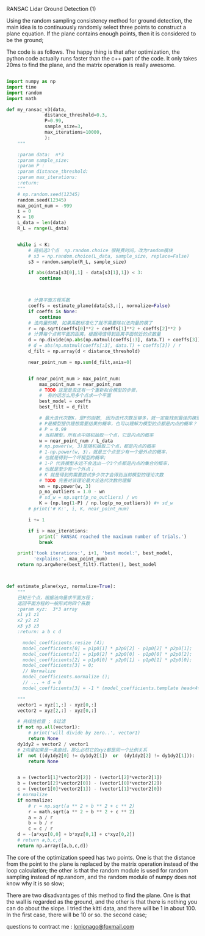 RANSAC Lidar Ground Detection (1)

Using the random sampling consistency method for ground detection, the main idea is to continuously randomly select three points to construct a plane equation. If the plane contains enough points, then it is considered to be the ground;



The code is as follows. The happy thing is that after optimization, the python code actually runs faster than the c++ part of the code. It only takes 20ms to find the plane, and the matrix operation is really awesome.


````python

import numpy as np
import time
import random
import math

def my_ransac_v3(data,
              distance_threshold=0.3,
              P=0.99,
              sample_size=3,
              max_iterations=10000,
              ):
    """

    :param data:  n*3
    :param sample_size:
    :param P :
    :param distance_threshold:
    :param max_iterations:
    :return:
    """
    # np.random.seed(12345)
    random.seed(12345)
    max_point_num = -999
    i = 0
    K = 10
    L_data = len(data)
    R_L = range(L_data)


    while i < K:
        # 随机选3个点  np.random.choice 很耗费时间，改为random模块
        # s3 = np.random.choice(L_data, sample_size, replace=False)
        s3 = random.sample(R_L, sample_size)

        if abs(data[s3[0],1] - data[s3[1],1]) < 3:
            continue



        # 计算平面方程系数
        coeffs = estimate_plane(data[s3,:], normalize=False)
        if coeffs is None:
            continue
        # 法向量的模, 如果系数标准化了就不需要除以法向量的模了
        r = np.sqrt(coeffs[0]**2 + coeffs[1]**2 + coeffs[2]**2 )
        # 计算每个点和平面的距离，根据阈值得到距离平面较近的点数量
        d = np.divide(np.abs(np.matmul(coeffs[:3], data.T) + coeffs[3]) , r)
        # d = abs(np.matmul(coeffs[:3], data.T) + coeffs[3]) / r
        d_filt = np.array(d < distance_threshold)

        near_point_num = np.sum(d_filt,axis=0)


        if near_point_num > max_point_num:
            max_point_num = near_point_num
            # TODO 这是是否还有一个重新拟合模型的步骤，
            #  有的话怎么用多个点求一个平面
            best_model = coeffs
            best_filt = d_filt

            # 最大迭代次数K，是P的函数, 因为迭代次数足够多，就一定能找到最佳的模型，
            # P是模型提供理想需要结果的概率，也可以理解为模型的点都是内点的概率？
            # P = 0.99
            # 当前模型，所有点中随机抽取一个点，它是内点的概率
            w = near_point_num / L_data
            # np.power(w, 3)是随机抽取三个点，都是内点的概率
            # 1-np.power(w, 3)，就是三个点至少有一个是外点的概率，
            # 也就是得到一个坏模型的概率;
            # 1-P 代表模型永远不会选出一个3个点都是内点的集合的概率，
            # 也就是至少有一个外点；
            # K 就是得到的需要尝试多少次才会得到当前模型的理论次数
            # TODO 完善对该理论最大论迭代次数的理解
            wn = np.power(w, 3)
            p_no_outliers = 1.0 - wn
            # sd_w = np.sqrt(p_no_outliers) / wn
            K = (np.log(1-P) / np.log(p_no_outliers)) #+ sd_w
        # print('# K:', i, K, near_point_num)

        i += 1

        if i > max_iterations:
            print(' RANSAC reached the maximum number of trials.')
            break

    print('took iterations:', i+1, 'best model:', best_model,
          'explains:', max_point_num)
    return np.argwhere(best_filt).flatten(), best_model



def estimate_plane(xyz, normalize=True):
    """
    已知三个点，根据法向量求平面方程；
    返回平面方程的一般形式的四个系数
    :param xyz:  3*3 array
    x1 y1 z1
    x2 y2 z2
    x3 y3 z3
    :return: a b c d

      model_coefficients.resize (4);
      model_coefficients[0] = p1p0[1] * p2p0[2] - p1p0[2] * p2p0[1];
      model_coefficients[1] = p1p0[2] * p2p0[0] - p1p0[0] * p2p0[2];
      model_coefficients[2] = p1p0[0] * p2p0[1] - p1p0[1] * p2p0[0];
      model_coefficients[3] = 0;
      // Normalize
      model_coefficients.normalize ();
      // ... + d = 0
      model_coefficients[3] = -1 * (model_coefficients.template head<4>().dot (p0.matrix ()));

    """
    vector1 = xyz[1,:] - xyz[0,:]
    vector2 = xyz[2,:] - xyz[0,:]

    # 共线性检查 ; 0过滤
    if not np.all(vector1):
        # print('will divide by zero..', vector1)
        return None
    dy1dy2 = vector2 / vector1
    # 2向量如果是一条直线，那么必然它的xyz都是同一个比例关系
    if  not ((dy1dy2[0] != dy1dy2[1])  or  (dy1dy2[2] != dy1dy2[1])):
        return None


    a = (vector1[1]*vector2[2]) - (vector1[2]*vector2[1])
    b = (vector1[2]*vector2[0]) - (vector1[0]*vector2[2])
    c = (vector1[0]*vector2[1]) - (vector1[1]*vector2[0])
    # normalize
    if normalize:
        # r = np.sqrt(a ** 2 + b ** 2 + c ** 2)
        r = math.sqrt(a ** 2 + b ** 2 + c ** 2)
        a = a / r
        b = b / r
        c = c / r
    d = -(a*xyz[0,0] + b*xyz[0,1] + c*xyz[0,2])
    # return a,b,c,d
    return np.array([a,b,c,d])

````


The core of the optimization speed has two points. One is that the distance from the point to the plane is replaced by the matrix operation instead of the loop calculation; the other is that the random module is used for random sampling instead of np.random, and the random module of numpy does not know why it is so slow;



There are two disadvantages of this method to find the plane. One is that the wall is regarded as the ground, and the other is that there is nothing you can do about the slope. I tried the kitti data, and there will be 1 in about 100. In the first case, there will be 10 or so. the second case;



questions to contract me : lonlonago@foxmail.com
